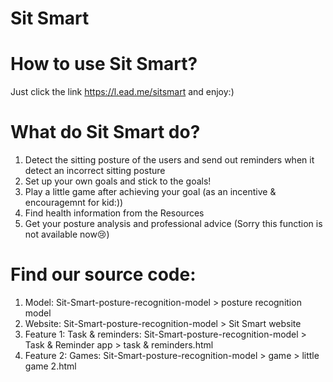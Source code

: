 # Sit Smart
# How to use Sit Smart?
Just click the link https://l.ead.me/sitsmart and enjoy:)
# What do Sit Smart do?
1. Detect the sitting posture of the users and send out reminders when it detect an incorrect sitting posture
2. Set up your own goals and stick to the goals!
3. Play a little game after achieving your goal (as an incentive & encouragemnt for kid:))
4. Find health information from the Resources
5. Get your posture analysis and professional advice (Sorry this function is not available now😢)

# Find our source code:
1. Model: Sit-Smart-posture-recognition-model > posture recognition model
2. Website: Sit-Smart-posture-recognition-model > Sit Smart website
3. Feature 1: Task & reminders: Sit-Smart-posture-recognition-model > Task & Reminder app > task & reminders.html
4. Feature 2: Games: Sit-Smart-posture-recognition-model > game > little game 2.html
